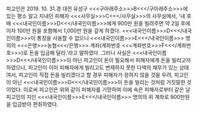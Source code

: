 피고인은 2019. 10. 31.경 대전 유성구 <<<구아래주소>>>B<<</구아래주소>>>에 있는 평소 알고 지내던 피해자 <<<사무실>>>C<<</사무실>>>의 사무실에서, '내 후배 <<<내국인이름>>>D<<</내국인이름>>>에게 900만 원을 빌려주면 약 2일 후에 이자 100만 원을 포함해서 1,000만 원을 갚게 하겠다. <<<내국인이름>>>D<<</내국인이름>>>이 통장을 사용할 수 없으니 <<<내국인이름>>>E<<</내국인이름>>> 명의의 <<<은행>>>농협<<</은행>>> 계좌(계좌번호 <<<계좌번호>>>F<<</계좌번호>>>)로 돈을 입금해 달라.'라고 말하였다.
그러나 사실은 <<<내국인이름>>>D<<</내국인이름>>>이 아닌 피고인이 돈이 필요해서 피해자에게 돈을 빌리고자 하였으나, 피고인이 이미 피해자에게 빌리고도 변제하지 못한 다액의 채무가 있는 상태여서, 피고인이 직접 돈을 빌리겠다고 할 경우 피해자가 응하지 않을 것을 우려, 피고인이 아닌 <<<내국인이름>>>D<<</내국인이름>>>이 돈을 빌리는 것처럼 거짓말한 것이었다.
이로써 피고인은 위와 같이 피해자를 기망하여 이에 속은 피해자로부터 같은 날 피고인의 지인 <<<내국인이름>>>E<<</내국인이름>>> 명의의 위 계좌로 900만원을 입금받아 편취하였다.
